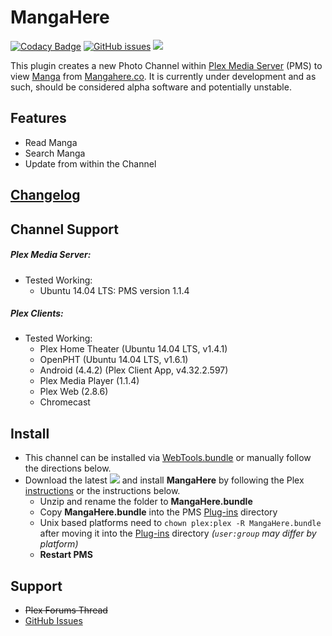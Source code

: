 MangaHere
===========

[![Codacy Badge](https://api.codacy.com/project/badge/Grade/c94a56ddb7a24cfc97e4763d3972103b)](https://www.codacy.com/app/twoure/Mangahere-bundle?utm_source=github.com&amp;utm_medium=referral&amp;utm_content=Twoure/Mangahere.bundle&amp;utm_campaign=Badge_Grade) [![GitHub issues](https://img.shields.io/github/issues/Twoure/MangaHere.bundle.svg?style=flat)](https://github.com/Twoure/MangaHere.bundle/issues) [![](https://img.shields.io/github/release/Twoure/MangaHere.bundle.svg?style=flat)](https://github.com/Twoure/MangaHere.bundle/releases)

This plugin creates a new Photo Channel within [Plex Media Server](https://plex.tv/) (PMS) to view [Manga](https://en.wikipedia.org/wiki/Manga) from [Mangahere.co](http://www.mangahere.co/).  It is currently under development and as such, should be considered alpha software and potentially unstable.

## Features

- Read Manga
- Search Manga
- Update from within the Channel

## [Changelog](Changelog.md#changelog)

## Channel Support

##### Plex Media Server:
- Tested Working:
  - Ubuntu 14.04 LTS: PMS version 1.1.4

##### Plex Clients:
- Tested Working:
  - Plex Home Theater (Ubuntu 14.04 LTS, v1.4.1)
  - OpenPHT (Ubuntu 14.04 LTS, v1.6.1)
  - Android (4.4.2) (Plex Client App, v4.32.2.597)
  - Plex Media Player (1.1.4)
  - Plex Web (2.8.6)
  - Chromecast

## Install

- This channel can be installed via [WebTools.bundle](https://github.com/dagalufh/WebTools.bundle) or manually follow the directions below.
- Download the latest [![](https://img.shields.io/github/release/Twoure/MangaHere.bundle.svg?style=flat)](https://github.com/Twoure/MangaHere.bundle/releases) and install **MangaHere** by following the Plex [instructions](https://support.plex.tv/hc/en-us/articles/201187656-How-do-I-manually-install-a-channel-) or the instructions below.
  - Unzip and rename the folder to **MangaHere.bundle**
  - Copy **MangaHere.bundle** into the PMS [Plug-ins](https://support.plex.tv/hc/en-us/articles/201106098-How-do-I-find-the-Plug-Ins-folder-) directory
  - Unix based platforms need to `chown plex:plex -R MangaHere.bundle` after moving it into the [Plug-ins](https://support.plex.tv/hc/en-us/articles/201106098-How-do-I-find-the-Plug-Ins-folder-) directory _(`user:group` may differ by platform)_
  - **Restart PMS**

## Support

- ~~Plex Forums Thread~~
- [GitHub Issues](https://github.com/Twoure/MangaHere.bundle/issues)
